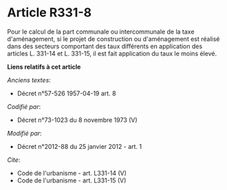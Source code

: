 # Article R331-8

Pour le calcul de la part communale ou intercommunale de la taxe d'aménagement, si le projet de construction ou d'aménagement
est réalisé dans des secteurs comportant des taux différents en application des articles L. 331-14 et L. 331-15, il est fait
application du taux le moins élevé.

**Liens relatifs à cet article**

_Anciens textes_:

  - Décret n°57-526 1957-04-19 art. 8

_Codifié par_:

  - Décret n°73-1023 du 8 novembre 1973 (V)

_Modifié par_:

  - Décret n°2012-88 du 25 janvier 2012 - art. 1

_Cite_:

  - Code de l'urbanisme - art. L331-14 (V)
  - Code de l'urbanisme - art. L331-15 (V)

